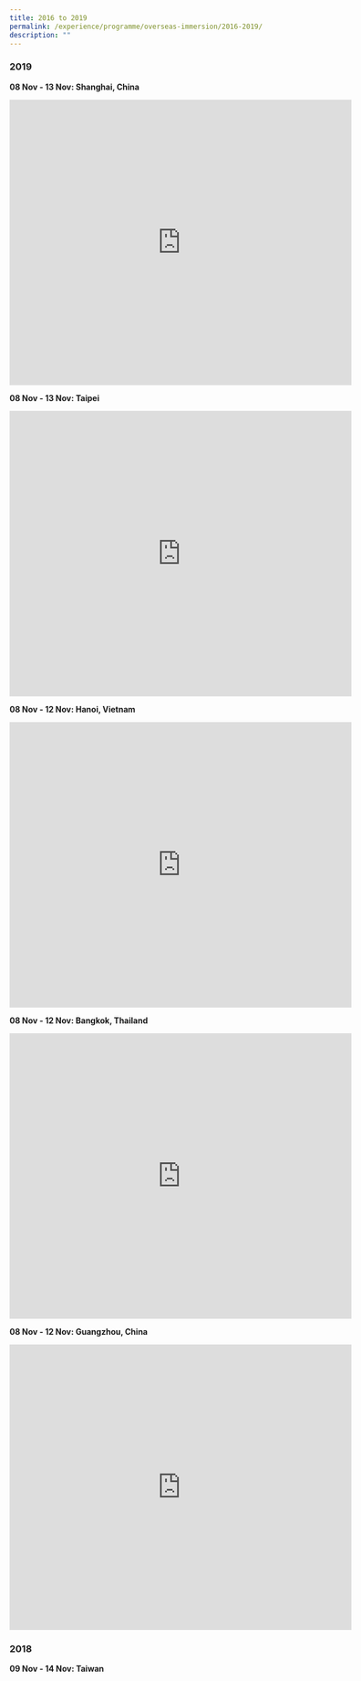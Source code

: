 ```yaml
---
title: 2016 to 2019
permalink: /experience/programme/overseas-immersion/2016-2019/
description: ""
---
```

### 2019

**08 Nov - 13 Nov: Shanghai, China**

<iframe allowfullscreen="true" height="500" width="600" frameborder="0" src="https://docs.google.com/presentation/d/e/2PACX-1vRc-boz0HA0ysY9IMVe5eTnxUzd5MQZoNXDU0bgzRzRsgKbc-11kHj34mMUWleqVrWrl_ubeJTVrElL/embed?start=false&amp;loop=true&amp;delayms=10000"></iframe>

**08 Nov - 13 Nov: Taipei**

<iframe src="https://docs.google.com/presentation/d/e/2PACX-1vR34Usp_uwSXta09ls0WrMED6XcYW9tozFWrsiewfah0oetpgSsCdxclT1Sg2rtmsBak2a1KSmlE5bw/embed?start=false&amp;loop=true&amp;delayms=10000" frameborder="0" width="600" height="500" allowfullscreen="true"></iframe>

**08 Nov - 12 Nov: Hanoi, Vietnam**

<iframe allowfullscreen="true" height="500" width="600" frameborder="0" src="https://docs.google.com/presentation/d/e/2PACX-1vSNe4X55HEHxEsZUELRfOxzuFxLd3zZVQCpN_-MePMWZeOTVWATimR6lzzajd2Sf3ci5P0w3ml3vmOG/embed?start=false&amp;loop=true&amp;delayms=10000"></iframe>

**08 Nov - 12 Nov: Bangkok, Thailand**

<iframe src="https://docs.google.com/presentation/d/e/2PACX-1vTAn_78eOsqhMJm-TPH4vy9JZ_vdMXtV3nkWfDAFJwZ_cLOlN248clVhZLX3t1pERe3isKp5SWFlEHZ/embed?start=false&amp;loop=true&amp;delayms=10000" frameborder="0" width="600" height="500" allowfullscreen="true"></iframe>

**08 Nov - 12 Nov: Guangzhou, China**

<iframe allowfullscreen="true" height="500" width="600" frameborder="0" src="https://docs.google.com/presentation/d/e/2PACX-1vTsnXTvFyBSwBpvOcKdPiVGDIxxl-V7n5lWvQH_PfBSxphYN2tS2cLozX0RjvFvRrT9NouHYZUCLzWO/embed?start=false&amp;loop=true&amp;delayms=10000"></iframe>

### 2018

**09 Nov - 14 Nov: Taiwan**